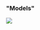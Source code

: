 ### "Models"
<img src="https://i0.wp.com/www.phdata.io/wp-content/uploads/2022/10/Code-Snippet-2-1200x800.png">